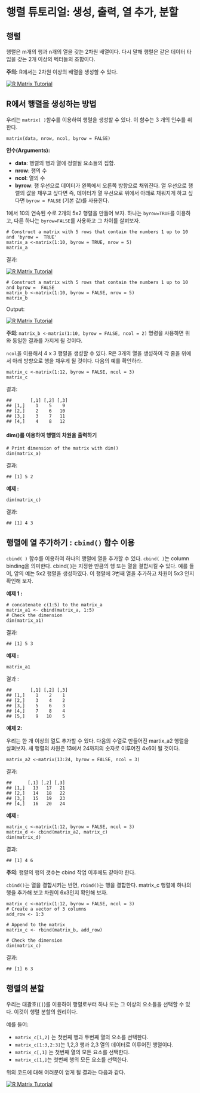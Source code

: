 # 행렬 튜토리얼: 생성, 출력, 열 추가, 분할



## 행렬

행렬은 m개의 행과 n개의 열을 갖는 2차원 배열이다. 다시 말해 행렬은 같은 데이터 타입을 갖는 2개 이상의 벡터들의 조합이다.

**주의:** R에서는 2차원 이상의 배열을 생성할 수 있다.

[![R Matrix Tutorial](https://www.guru99.com/images/r_programming/032918_1422_RMatrixTuto1.png)](https://www.guru99.com/images/r_programming/032918_1422_RMatrixTuto1.png)



## R에서 행렬을 생성하는 방법

우리는 `matrix( )`함수를 이용하여 행렬을 생성할 수 있다. 이 함수는 3 개의 인수를 취한다.

```
matrix(data, nrow, ncol, byrow = FALSE)
```

**인수(Arguments):** 

- **data**: 행렬의 행과 열에 정렬될 요소들의 집합.
- **nrow**: 행의 수
- **ncol**: 열의 수
- **byrow**: 행 우선으로 데이터가 왼쪽에서 오른쪽 방향으로 채워진다. 열 우선으로 행렬의 값을 채우고 싶다면 즉, 데이터가 열 우선으로 위에서 아래로 채워지게 하고 싶다면  `byrow = FALSE` (기본 값)를 사용한다.

1에서 10의 연속된 수로 2개의 5x2 행렬을 만들어 보자. 하나는 `byrow=TRUE`를 이용하고, 다른 하나는 `byrow=FALSE`를 사용하고 그 차이를 살펴보자.

```
# Construct a matrix with 5 rows that contain the numbers 1 up to 10 and 'byrow =  TRUE' 
matrix_a <-matrix(1:10, byrow = TRUE, nrow = 5)
matrix_a
```

결과:

[![R Matrix Tutorial](https://www.guru99.com/images/r_programming/032918_1422_RMatrixTuto2.png)](https://www.guru99.com/images/r_programming/032918_1422_RMatrixTuto2.png)



```
# Construct a matrix with 5 rows that contain the numbers 1 up to 10 and byrow =  FALSE
matrix_b <-matrix(1:10, byrow = FALSE, nrow = 5)
matrix_b
```

Output:

[![R Matrix Tutorial](https://www.guru99.com/images/r_programming/032918_1422_RMatrixTuto3.png)](https://www.guru99.com/images/r_programming/032918_1422_RMatrixTuto3.png)



**주의**: `matrix_b <-matrix(1:10, byrow = FALSE, ncol = 2)` 명령을 사용하면 위와 동일한 결과를 가지게 될 것이다.

`ncol`을 이용해서 4 x 3 행렬을 생성할 수 있다.  R은 3개의 열을 생성하여 각 줄을 위에서 아래 방향으로 행을 채우게 될 것이다. 다음의 예를 확인하라.

```
matrix_c <-matrix(1:12, byrow = FALSE, ncol = 3)
matrix_c
```

결과:

```
##       [,1] [,2] [,3]
## [1,]    1    5    9
## [2,]    2    6   10
## [3,]    3    7   11
## [4,]    4    8   12
```



#### dim()를 이용하여 행렬의 차원을 출력하기

```
# Print dimension of the matrix with dim()
dim(matrix_a)
```

결과:

```
## [1] 5 2
```



**예제 :**

```
dim(matrix_c)
```

결과:

```
## [1] 4 3
```



## 행렬에 열 추가하기 : `cbind()` 함수 이용

`cbind( )` 함수를 이용하여 하나의 행렬에 열을 추가할 수 있다. `cbind( )`는 column binding을 의미한다. cbind( )는 지정한 만큼의 행 또는 열을 결합시킬 수 있다. 예를 들어, 앞의 예는 5x2 행렬을 생성하였다. 이 행렬에 3번째 열을 추가하고 차원이 5x3 인지 확인해 보자.

**예제 1 :**

```
# concatenate c(1:5) to the matrix_a
matrix_a1 <- cbind(matrix_a, 1:5)
# Check the dimension
dim(matrix_a1)
```

결과:

```
## [1] 5 3
```



**예제 :**

```
matrix_a1
```

결과 :

```
##       [,1] [,2] [,3]
## [1,]    1    2    1
## [2,]    3    4    2
## [3,]    5    6    3
## [4,]    7    8    4
## [5,]    9   10    5
```

**예제 2:**

우리는 한 개 이상의 열도 추가할 수 있다. 다음의 수열로 만들어진 martix_a2 행렬을 살펴보자. 새 행렬의 차원은 13에서 24까지의 숫자로 이루어진 4x6이 될 것이다.

```
matrix_a2 <-matrix(13:24, byrow = FALSE, ncol = 3)
```

결과:

```
##      [,1] [,2] [,3]
## [1,]   13   17   21
## [2,]   14   18   22
## [3,]   15   19   23
## [4,]   16   20   24
```



**예제 :**

```
matrix_c <-matrix(1:12, byrow = FALSE, ncol = 3)		
matrix_d <- cbind(matrix_a2, matrix_c)
dim(matrix_d)
```

결과:

```
## [1] 4 6
```

**주의**: 행렬의 행의 갯수는 cbind 작업 이후에도 같아야 한다.



`cbind()`는 열을 결합시키는 반면, `rbind()`는 행을 결합한다. matrix_c 행렬에 하나의 행을 추가해 보고 차원이 6x3인지 확인해 보자.

```
matrix_c <-matrix(1:12, byrow = FALSE, ncol = 3)
# Create a vector of 3 columns
add_row <- 1:3

# Append to the matrix
matrix_c <- rbind(matrix_b, add_row)

# Check the dimension
dim(matrix_c)
```

결과:

```
## [1] 6 3
```



## 행렬의 분할

우리는 대괄호(`[]`)를 이용하여 행렬로부터 하나 또는 그 이상의 요소들을 선택할 수 있다. 이것이 행렬 분할의 원리이다.

예를 들어: 

- `matrix_c[1,2]` 는 첫번째 행과 두번째 열의 요소를 선택한다.
- `matrix_c[1:3,2:3]`는 1,2,3 행과 2,3 열의 데이터로 이루어진 행렬이다.
- `matrix_c[,1]` 는 첫번째 열의 모든 요소를 선택한다.
- `matrix_c[1,]`는 첫번째 행의 모든 요소를 선택한다.



위의 코드에 대해 여러분이 얻게 될 결과는 다음과 같다.



[![R Matrix Tutorial](https://www.guru99.com/images/r_programming/032918_1422_RMatrixTuto4.png)](https://www.guru99.com/images/r_programming/032918_1422_RMatrixTuto4.png)

 